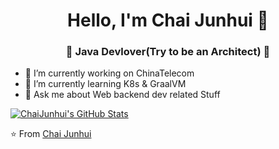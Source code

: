 <h1 align="center"> Hello, I'm Chai Junhui 👋 </h1>
<h3 align="center">🚀 Java Devlover(Try to be an Architect) 🚀</h3>

- 🔭 I’m currently working on ChinaTelecom
- 🌱 I’m currently learning K8s & GraalVM
- 💬 Ask me about Web backend dev related Stuff

<a href="https://github.com/li7nux">
  <img src="https://github-readme-stats.vercel.app/api?username=li7nux&show_icons=true&title_color=fff&icon_color=79ff97&text_color=9f9f9f&bg_color=151515" alt="ChaiJunhui's GitHub Stats"/>
</a>

⭐️ From [Chai Junhui](https://github.com/li7nux)

<!--
**li7nux/li7nux** is a ✨ _special_ ✨ repository because its `README.md` (this file) appears on your GitHub profile.

Here are some ideas to get you started:

- 🔭 I’m currently working on ...
- 🌱 I’m currently learning ...
- 👯 I’m looking to collaborate on ...
- 🤔 I’m looking for help with ...
- 💬 Ask me about ...
- 📫 How to reach me: ...
- 😄 Pronouns: ...
- ⚡ Fun fact: ...
-->
